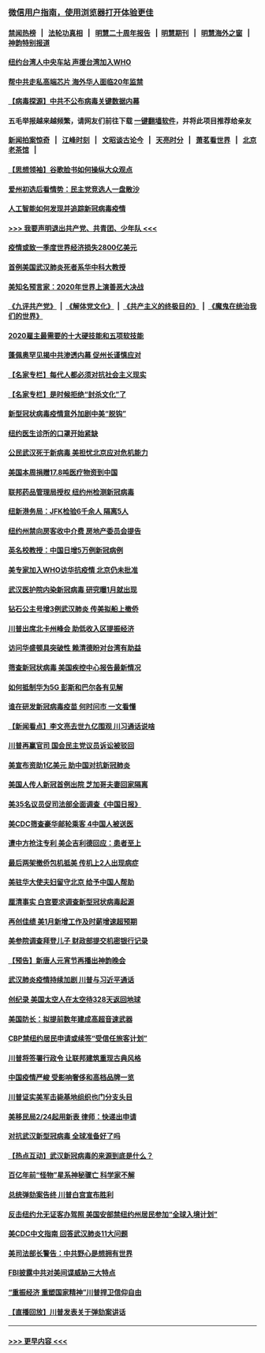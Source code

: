 ### [微信用户指南，使用浏览器打开体验更佳](https://github.com/gfw-breaker/banned-news1/blob/master/indexes/wechat-guide.md?t=0)
#### [禁闻热榜](热点新闻.md?t=0)  &nbsp;&nbsp;|&nbsp;&nbsp; [法轮功真相](https://github.com/gfw-breaker/truth/blob/master/README.md?t=0) &nbsp;&nbsp;|&nbsp;&nbsp; [明慧二十周年报告](https://github.com/gfw-breaker/mh-reports/blob/master/README.md?t=0) &nbsp;&nbsp;|&nbsp;&nbsp;[明慧期刊](https://github.com/gfw-breaker/mh-qikan) &nbsp;&nbsp;|&nbsp;&nbsp; [明慧海外之窗](https://github.com/gfw-breaker/mh-news/blob/master/README.md?t=0) &nbsp;&nbsp;|&nbsp;&nbsp; [神韵特别报道](https://github.com/gfw-breaker/mh-news/blob/master/shenyun.md?t=0)
#### [纽约台湾人中央车站  声援台湾加入WHO](../pages/nsc412/n11857757.md?t=02102011) 
#### [帮中共走私高端芯片 海外华人面临20年监禁](../pages/nsc412/n11855016.md?t=02102011) 
#### [【病毒探源】中共不公布病毒关键数据内幕](../pages/nsc412/n11856584.md?t=02102011) 
#### 五毛举报越来越频繁，请网友们前往下载 [一键翻墙软件](https://github.com/gfw-breaker/ssr-accounts)，并将此项目推荐给亲友
#### [新闻拍案惊奇](https://github.com/gfw-breaker/banned-news1/blob/master/pages/link4.md) &nbsp;&nbsp;|&nbsp;&nbsp; [江峰时刻](https://github.com/gfw-breaker/banned-news1/blob/master/pages/link4.md) &nbsp;&nbsp;|&nbsp;&nbsp; [文昭谈古论今](https://github.com/gfw-breaker/banned-news1/blob/master/pages/link4.md) &nbsp;&nbsp;|&nbsp;&nbsp; [天亮时分](https://github.com/gfw-breaker/banned-news1/blob/master/pages/link4.md) &nbsp;&nbsp;|&nbsp;&nbsp; [萧茗看世界](https://github.com/gfw-breaker/banned-news1/blob/master/pages/link4.md) &nbsp;&nbsp;|&nbsp;&nbsp; [北京老茶馆](https://github.com/gfw-breaker/banned-news1/blob/master/pages/link4.md) &nbsp;&nbsp;|&nbsp;&nbsp; 
#### [【思想领袖】谷歌脸书如何操纵大众观点](../pages/nsc412/n11680874.md?t=02102011) 
#### [爱州初选后看情势：民主党竞选人一盘散沙](../pages/nsc412/n11856557.md?t=02102011) 
#### [人工智能如何发现并追踪新冠病毒疫情](../pages/nsc412/n11856398.md?t=02102011) 
#### [>>> 我要声明退出共产党、共青团、少年队 <<<](https://github.com/begood0513/goodnews/blob/master/quit/letter.md) 
#### [疫情或致一季度世界经济损失2800亿美元](../pages/nsc412/n11855639.md?t=02102011) 
#### [首例美国武汉肺炎死者系华中科大教授](../pages/nsc412/n11855500.md?t=02102011) 
#### [美知名预言家：2020年世界上演善恶大决战](../pages/nsc412/n11855418.md?t=02102011) 
#### [《九评共产党》](https://github.com/begood0513/9ping.md/blob/master/README.md) &nbsp;|&nbsp; [《解体党文化》](../../../../jtdwh.md/blob/master/README.md)  &nbsp;|&nbsp; [《共产主义的终极目的》](../../../../gczydzjmd.md/blob/master/README.md) &nbsp;|&nbsp; [《魔鬼在统治我们的世界》](../../../../mgztzwmdsj.md/blob/master/README.md) 
#### [2020雇主最需要的十大硬技能和五项软技能](../pages/nsc412/n11850953.md?t=02102011) 
#### [蓬佩奥罕见揭中共渗透内幕 促州长谨慎应对](../pages/nsc412/n11854685.md?t=02102011) 
#### [【名家专栏】每代人都必须对抗社会主义现实](../pages/nsc412/n11831412.md?t=02102011) 
#### [【名家专栏】是时候拒绝“封杀文化”了](../pages/nsc412/n11814093.md?t=02102011) 
#### [新型冠状病毒疫情意外加剧中美“脱钩”](../pages/nsc412/n11854475.md?t=02102011) 
#### [纽约医生诊所的口罩开始紧缺](../pages/nsc412/n11853364.md?t=02102011) 
#### [公民武汉死于新病毒 美担忧北京应对危机能力](../pages/nsc412/n11854331.md?t=02102011) 
#### [美国本周捐赠17.8吨医疗物资到中国](../pages/nsc412/n11854269.md?t=02102011) 
#### [联邦药品管理局授权  纽约州检测新冠病毒](../pages/nsc412/n11853371.md?t=02102011) 
#### [纽新港务局：JFK检验6千余人  隔离5人](../pages/nsc412/n11853366.md?t=02102011) 
#### [纽约州禁向房客收中介费  房地产委员会提告](../pages/nsc412/n11853360.md?t=02102011) 
#### [英名校教授：中国日增5万例新冠病例](../pages/nsc412/n11854174.md?t=02102011) 
#### [美专家加入WHO访华抗疫情 北京仍未批准](../pages/nsc412/n11854043.md?t=02102011) 
#### [武汉医护院内染新冠病毒 研究曝1月就出现](../pages/nsc412/n11852928.md?t=02102011) 
#### [钻石公主号增3例武汉肺炎 传美拟船上撤侨](../pages/nsc412/n11853240.md?t=02102011) 
#### [川普出席北卡州峰会 助低收入区提振经济](../pages/nsc412/n11853232.md?t=02102011) 
#### [访问华盛顿具突破性 赖清德盼对台湾有助益](../pages/nsc412/n11853129.md?t=02102011) 
#### [筛查新冠状病毒 美国疾控中心报告最新情况](../pages/nsc412/n11853070.md?t=02102011) 
#### [如何抵制华为5G 彭斯和巴尔各有见解](../pages/nsc412/n11852535.md?t=02102011) 
#### [谁在研发新冠病毒疫苗 何时问市 一文看懂](../pages/nsc412/n11852840.md?t=02102011) 
#### [【新闻看点】李文亮去世九亿围观 川习通话说啥](../pages/nsc412/n11852360.md?t=02102011) 
#### [川普再赢官司 国会民主党议员诉讼被驳回](../pages/nsc412/n11852287.md?t=02102011) 
#### [美宣布资助1亿美元 助中国对抗新冠肺炎](../pages/nsc412/n11852531.md?t=02102011) 
#### [美国人传人新冠首例出院 芝加哥夫妻回家隔离](../pages/nsc412/n11852452.md?t=02102011) 
#### [美35名议员促司法部全面调查《中国日报》](../pages/nsc412/n11852435.md?t=02102011) 
#### [美CDC筛查豪华邮轮乘客 4中国人被送医](../pages/nsc412/n11852085.md?t=02102011) 
#### [遭中方抢注专利 美企吉利德回应：患者至上](../pages/nsc412/n11852037.md?t=02102011) 
#### [最后两架撤侨包机抵美 传机上2人出现病症](../pages/nsc412/n11852173.md?t=02102011) 
#### [美驻华大使夫妇留守北京 给予中国人帮助](../pages/nsc412/n11852165.md?t=02102011) 
#### [厘清事实 白宫要求调查新型冠状病毒起源](../pages/nsc412/n11852106.md?t=02102011) 
#### [再创佳绩 美1月新增工作及时薪增速超预期](../pages/nsc412/n11852174.md?t=02102011) 
#### [美参院调查拜登儿子 财政部提交机密银行记录](../pages/nsc412/n11851808.md?t=02102011) 
#### [【预告】新唐人元宵节再播出神韵晚会](../pages/nsc412/n11843192.md?t=02102011) 
#### [武汉肺炎疫情持续加剧 川普与习近平通话](../pages/nsc412/n11851613.md?t=02102011) 
#### [创纪录 美国太空人在太空待328天返回地球](../pages/nsc412/n11851266.md?t=02102011) 
#### [美国防长：拟提前数年建成高超音速武器](../pages/nsc412/n11850959.md?t=02102011) 
#### [CBP禁纽约居民申请或续签“受信任旅客计划”](../pages/nsc412/n11850857.md?t=02102011) 
#### [川普将签署行政令 让联邦建筑重现古典风格](../pages/nsc412/n11850654.md?t=02102011) 
#### [中国疫情严峻 受影响奢侈和高档品牌一览](../pages/nsc412/n11850319.md?t=02102011) 
#### [川普证实美军击毙基地组织也门分支头目](../pages/nsc412/n11850383.md?t=02102011) 
#### [美移民局2/24起用新表 律师：快递出申请](../pages/nsc412/n11848220.md?t=02102011) 
#### [对抗武汉新型冠病毒 全球准备好了吗](../pages/nsc412/n11850142.md?t=02102011) 
#### [【热点互动】武汉新冠病毒的来源到底是什么？](../pages/nsc412/n11849749.md?t=02102011) 
#### [百亿年前“怪物”星系神秘骤亡 科学家不解](../pages/nsc412/n11849863.md?t=02102011) 
#### [总统弹劾案告终 川普白宫宣布胜利](../pages/nsc412/n11849985.md?t=02102011) 
#### [反击纽约允无证客办驾照  美国安部禁纽约州居民参加“全球入境计划”](../pages/nsc412/n11849828.md?t=02102011) 
#### [美CDC中文指南 回答武汉肺炎11大问题](../pages/nsc412/n11849703.md?t=02102011) 
#### [美司法部长警告：中共野心是想拥有世界](../pages/nsc412/n11849769.md?t=02102011) 
#### [FBI披露中共对美间谍威胁三大特点](../pages/nsc412/n11849700.md?t=02102011) 
#### [“重振经济 重塑国家精神”川普捍卫信仰自由](../pages/nsc412/n11849641.md?t=02102011) 
#### [【直播回放】川普发表关于弹劾案讲话](../pages/nsc412/n11849472.md?t=02102011) 

----
#### [ >>> 更早内容 <<< ](../indexes/nsc412-earlier.md)
